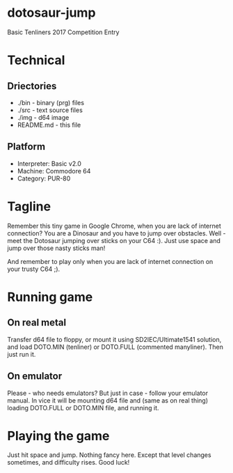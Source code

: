 dotosaur-jump
===============

Basic Tenliners 2017 Competition Entry

Technical
=========

Driectories
-----------

* ./bin - binary (prg) files
* ./src - text source files
* ./img - d64 image
* README.md - this file

Platform
--------

* Interpreter: Basic v2.0
* Machine: Commodore 64
* Category: PUR-80


Tagline
=======

Remember this tiny game in Google Chrome, when you are lack of internet connection? You are a Dinosaur and you have to jump over obstacles.
Well - meet the Dotosaur jumping over sticks on your C64 :). Just use space and jump over those nasty sticks man!

And remember to play only when you are lack of internet connection on your trusty C64 ;).

Running game
============

On real metal
-------------

Transfer d64 file to floppy, or mount it using SD2IEC/Ultimate1541 solution, and load DOTO.MIN (tenliner) or DOTO.FULL (commented manyliner). Then just run it.

On emulator
-----------

Please - who needs emulators? But just in case - follow your emulator manual. In vice it will be mounting d64 file and (same as on real thing) loading DOTO.FULL or DOTO.MIN file, and running it.

Playing the game
================

Just hit space and jump. Nothing fancy here. Except that level changes sometimes, and difficulty rises. Good luck!

